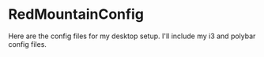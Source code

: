 # RedMountainConfig

Here are the config files for my desktop setup. I'll include my i3 and polybar config files.
